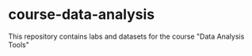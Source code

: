 # course-data-analysis
This repository contains labs and datasets for the course "Data Analysis Tools"
